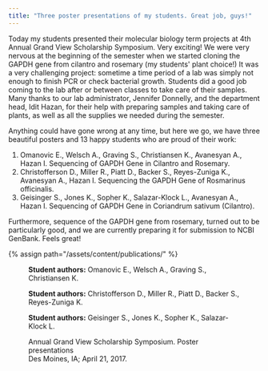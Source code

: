 ```yaml
---
title: "Three poster presentations of my students. Great job, guys!"
---
```


Today my students presented their molecular biology term projects at 4th Annual Grand View
Scholarship Symposium. Very exciting! <!--more-->We were very nervous at the beginning of the semester when we
started cloning the GAPDH gene from cilantro and rosemary (my students' plant choice!) It was a very
challenging project: sometime a time period of a lab was simply not enough to finish PCR or check
bacterial growth. Students did a good job coming to the lab after or between classes to take care of
their samples. Many thanks to our lab administrator, Jennifer Donnelly, and the department head,
Idit Hazan, for their help with preparing samples and taking care of plants, as well as all the
supplies we needed during the semester.

Anything could have gone wrong at any time, but here we go, we have three beautiful posters and 13
happy students who are proud of their work:

1. Omanovic E., Welsch A., Graving S., Christiansen K., Avanesyan A., Hazan I. Sequencing of GAPDH Gene
in Cilantro and Rosemary.
1. Christofferson D., Miller R., Piatt D., Backer S., Reyes-Zuniga K., Avanesyan A., Hazan I.
Sequencing the GAPDH Gene of Rosmarinus officinalis.
1. Geisinger S., Jones K., Sopher K., Salazar-Klock L., Avanesyan A., Hazan I. Sequencing of GAPDH Gene
in Coriandrum sativum (Cilantro).

Furthermore, sequence of the GAPDH gene from rosemary, turned out to be particularly good, and we
are currently preparing it for submission to NCBI GenBank. Feels great!

{% assign path="/assets/content/publications/" %}

<div class="row mt-4 mb-4">
  <div class="col-12 col-md col-sm-6">
    <figure class="figure mb-0">
      <a href="{{ site.baseurl }}{{ path }}2017_studentposter1.pdf">
        <img class="ic4f-thumb figure-img img-fluid" src="{{ site.baseurl }}{{ path }}2017_studentposter1.jpg" alt=""></a>
      <figcaption class="figure-caption text-left">
        <strong>Student authors:</strong> Omanovic E., Welsch A., Graving S., Christiansen K.</figcaption>
    </figure>
  </div>
  <div class="col-12 col-md col-sm-6">
    <figure class="figure mb-0">
      <a href="{{ site.baseurl }}{{ path }}2017_studentposter2.pdf">
        <img class="ic4f-thumb figure-img img-fluid" src="{{ site.baseurl }}{{ path }}2017_studentposter2.jpg" alt=""></a>
      <figcaption class="figure-caption text-left">
        <strong>Student authors:</strong> Christofferson D., Miller R., Piatt D., Backer S., Reyes-Zuniga K.</figcaption>
    </figure>
  </div>
  <div class="col-12 col-md col-sm-6">
    <figure class="figure mb-0">
      <a href="{{ site.baseurl }}{{ path }}2017_studentposter3.pdf">
        <img class="ic4f-thumb figure-img img-fluid" src="{{ site.baseurl }}{{ path }}2017_studentposter3.jpg" alt=""></a>
      <figcaption class="figure-caption text-left">
        <strong>Student authors:</strong> Geisinger S., Jones K., Sopher K., Salazar-Klock L.</figcaption>
    </figure>
  </div>
</div>


<figure class="text-center">
    <img class="ic4f-mtrig ic4f-zoomin figure-img img-fluid w-40" src="{{ site.baseurl }}/assets/content/courses/molecularbiology/gv_symposium.jpg" alt="">
    <figcaption class="figure-caption">Annual Grand View Scholarship Symposium. Poster presentations<br> Des Moines, IA; April 21, 2017.</figcaption>
</figure>
